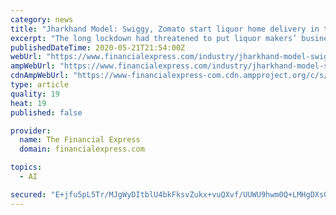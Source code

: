 ```yaml
---
category: news
title: "Jharkhand Model: Swiggy, Zomato start liquor home delivery in times of Covid"
excerpt: "The long lockdown had threatened to put liquor makers’ businesses on the rocks but more home deliveries could give their sober revenues a bit of a high."
publishedDateTime: 2020-05-21T21:54:00Z
webUrl: "https://www.financialexpress.com/industry/jharkhand-model-swiggy-zomato-start-liquor-home-delivery-in-times-of-covid/1966833/"
ampWebUrl: "https://www.financialexpress.com/industry/jharkhand-model-swiggy-zomato-start-liquor-home-delivery-in-times-of-covid/1966833/lite/"
cdnAmpWebUrl: "https://www-financialexpress-com.cdn.ampproject.org/c/s/www.financialexpress.com/industry/jharkhand-model-swiggy-zomato-start-liquor-home-delivery-in-times-of-covid/1966833/lite/"
type: article
quality: 19
heat: 19
published: false

provider:
  name: The Financial Express
  domain: financialexpress.com

topics:
  - AI

secured: "E+jfu5pL5Tr/MJgWyDItblU4bkFksvZukx+vuQXvf/UUWU9hwm0Q+LMHgDXs0JZIlPKy6Wa0RyItWOfabi0bnXcUANsioNEAtmf0uCiP2xcFV7+XaTjWPl/xoI7od6GqrdZv5Uf6YKsohUxBVAz2sId7gZPr2XqdCeeklJbZNywnfZXBxbvr1ONKE+67+HUNgoOo/WkyIhVXc8R/lw5Q6bnWSfXtHeTjI5C/hVej9H2xu8MO5hYgEEPSbLGvza4qSjeJPzxdNZYQzqdn8IO2/ChX8mNXAsEaXPGiBHXR6HAkO0oryWQ+6V/3Ho0L+pfL;xjKL+Dy+sGcSdfymICAASw=="
---
```


